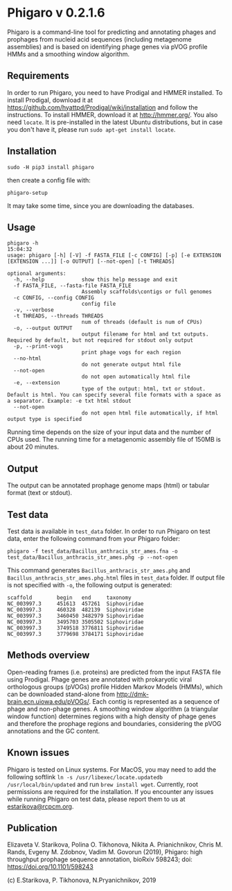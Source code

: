 # Phigaro v 0.2.1.6
Phigaro is a command-line tool for predicting and annotating phages and prophages from nucleid acid sequences (including metagenome assemblies) and is based on identifying phage genes via pVOG profile HMMs and a smoothing window algorithm.

## Requirements
In order to run Phigaro, you need to have Prodigal and HMMER installed.
To install Prodigal, download it at https://github.com/hyattpd/Prodigal/wiki/installation and follow the instructions.
To install HMMER, download it at http://hmmer.org/.
You also need `locate`. It is pre-installed in the latest Ubuntu distributions, but in case you don't have it, please run `sudo apt-get install locate`.

## Installation

```
sudo -H pip3 install phigaro
```
then create a config file with:
```
phigaro-setup
```
It may take some time, since you are downloading the databases.

## Usage

```
phigaro -h                                                                                                                                                                          15:04:32
usage: phigaro [-h] [-V] -f FASTA_FILE [-c CONFIG] [-p] [-e EXTENSION [EXTENSION ...]] [-o OUTPUT] [--not-open] [-t THREADS]

optional arguments:
  -h, --help            show this help message and exit
  -f FASTA_FILE, --fasta-file FASTA_FILE
                        Assembly scaffolds\contigs or full genomes
  -c CONFIG, --config CONFIG
                        config file
  -v, --verbose
  -t THREADS, --threads THREADS
                        num of threads (default is num of CPUs)
  -o, --output OUTPUT 
                        output filename for html and txt outputs. Required by default, but not required for stdout only output
  -p, --print-vogs
                        print phage vogs for each region
  --no-html 
                        do not generate output html file
  --not-open 
                        do not open automatically html file
  -e, --extension
                        type of the output: html, txt or stdout. Default is html. You can specify several file formats with a space as a separator. Example: -e txt html stdout
  --not-open
                        do not open html file automatically, if html output type is specified
```
Running time depends on the size of your input data and the number of CPUs used.
The running time for a metagenomic assembly file of 150MB is about 20 minutes.

## Output
The output can be annotated prophage genome maps (html) or tabular format (text or stdout).

## Test data
Test data is available in `test_data` folder. 
In order to run Phigaro on test data, enter the following command from your Phigaro folder:

```
phigaro -f test_data/Bacillus_anthracis_str_ames.fna -o test_data/Bacillus_anthracis_str_ames.phg -p --not-open
```
This command generates `Bacillus_anthracis_str_ames.phg` and `Bacillus_anthracis_str_ames.phg.html` files in `test_data` folder.
If output file is not specified with `-o`, the following output is generated:
```
scaffold        begin   end     taxonomy
NC_003997.3     451613  457261  Siphoviridae
NC_003997.3     460328  482139  Siphoviridae
NC_003997.3     3460450 3482979 Siphoviridae
NC_003997.3     3495703 3505502 Siphoviridae
NC_003997.3     3749518 3776811 Siphoviridae
NC_003997.3     3779698 3784171 Siphoviridae
```

## Methods overview
Open-reading frames (i.e. proteins) are predicted from the input FASTA file using Prodigal. Phage genes are annotated with prokaryotic viral orthologous groups (pVOGs) profile Hidden Markov Models (HMMs), which can be downloaded stand-alone from http://dmk-brain.ecn.uiowa.edu/pVOGs/. Each contig is represented as a sequence of phage and non-phage genes. A smoothing window algorithm (a triangular window function) determines regions with a high density of phage genes and therefore the prophage regions and boundaries, considering the pVOG annotations and the GC content.

## Known issues
Phigaro is tested on Linux systems. For MacOS, you may need to add the following softlink `ln -s /usr/libexec/locate.updatedb /usr/local/bin/updated` and run `brew install wget`. Currently, root permissions are required for the installation. If you encounter any issues while running Phigaro on test data, please report them to us at estarikova@rcpcm.org.

## Publication
Elizaveta V. Starikova, Polina O. Tikhonova, Nikita A. Prianichnikov, Chris M. Rands, Evgeny M. Zdobnov, Vadim M. Govorun (2019), Phigaro: high throughput prophage sequence annotation, bioRxiv 598243; doi: https://doi.org/10.1101/598243

(c) E.Starikova, P. Tikhonova, N.Pryanichnikov, 2019
